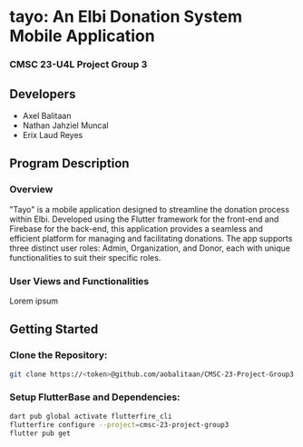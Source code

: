 # tayo: An Elbi Donation System Mobile Application
### CMSC 23-U4L Project Group 3

## Developers
- Axel Balitaan
- Nathan Jahziel Muncal
- Erix Laud Reyes

## Program Description

### Overview
"Tayo" is a mobile application designed to streamline the donation process within Elbi. Developed using the Flutter framework for the front-end and Firebase for the back-end, this application provides a seamless and efficient platform for managing and facilitating donations. The app supports three distinct user roles: Admin, Organization, and Donor, each with unique functionalities to suit their specific roles.

### User Views and Functionalities
Lorem ipsum

## Getting Started

### Clone the Repository:
```bash
git clone https://<token>@github.com/aobalitaan/CMSC-23-Project-Group3.git
```

### Setup FlutterBase and Dependencies:
```bash
dart pub global activate flutterfire_cli
flutterfire configure --project=cmsc-23-project-group3
flutter pub get
```

